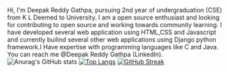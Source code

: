 
Hi, I'm Deepak Reddy Gathpa, pursuing 2nd year of undergraduation (CSE) from K L Deemed to University. I am a open source enthusiast and looking for contributing to open source and working towards community learning. I have developed several web application using HTML,CSS and Javascript and currently builind several other web applications using Django python framework.I Have expertise with programming languages like C and Java. You can reach me @Deepak Reddy Gathpa (LinkedIn).  
![Anurag's GitHub stats](https://github-readme-stats.vercel.app/api?username=DeepakReddyG&show_icons=true)
[![Top Langs](https://github-readme-stats.vercel.app/api/top-langs/?username=DeepakReddyG&layout=compact)](https://github.com/anuraghazra/github-readme-stats)
[![GitHub Streak](https://github-readme-streak-stats.herokuapp.com?user=DeepakReddyG&theme=merko&hide_border=true&border_radius=5)](https://git.io/streak-stats) 
